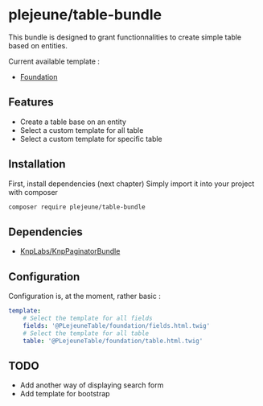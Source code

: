 # plejeune/table-bundle
This bundle is designed to grant functionnalities to create simple table based on entities.

Current available template : 
* [Foundation](https://foundation.zurb.com/)

## Features

* Create a table base on an entity
* Select a custom template for all table
* Select a custom template for specific table

## Installation
First, install dependencies (next chapter)
Simply import it into your project with composer
```bash
composer require plejeune/table-bundle
```

## Dependencies
* [KnpLabs/KnpPaginatorBundle](https://github.com/KnpLabs/KnpPaginatorBundle)

## Configuration 
Configuration is, at the moment, rather basic : 
```yaml
template:
    # Select the template for all fields
    fields: '@PLejeuneTable/foundation/fields.html.twig'
    # Select the template for all table
    table: '@PLejeuneTable/foundation/table.html.twig'
```

## TODO 
* Add another way of displaying search form
* Add template for bootstrap
